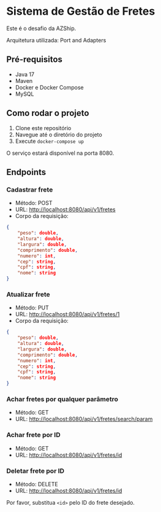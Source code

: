 # Sistema de Gestão de Fretes

Este é o desafio da AZShip.

Arquitetura utilizada: Port and Adapters

## Pré-requisitos

- Java 17
- Maven
- Docker e Docker Compose
- MySQL

## Como rodar o projeto

1. Clone este repositório
2. Navegue até o diretório do projeto
3. Execute `docker-compose up`

O serviço estará disponível na porta 8080.

## Endpoints

### Cadastrar frete

- Método: POST
- URL: [http://localhost:8080/api/v1/fretes](http://localhost:8080/api/v1/fretes)
- Corpo da requisição:

```json
{
    "peso": double,
    "altura": double,
    "largura": double,
    "comprimento": double,
    "numero": int,
    "cep": string,
    "cpf": string,
    "nome": string
}
```
### Atualizar frete

- Método: PUT
- URL: [http://localhost:8080/api/v1/fretes/1](http://localhost:8080/api/v1/fretes/1)
- Corpo da requisição:

```json
{
    "peso": double,
    "altura": double,
    "largura": double,
    "comprimento": double,
    "numero": int,
    "cep": string,
    "cpf": string,
    "nome": string
}
```

### Achar fretes por qualquer parâmetro

- Método: GET
- URL: [http://localhost:8080/api/v1/fretes/search/param](http://localhost:8080/api/v1/fretes/search/param)

### Achar frete por ID

- Método: GET
- URL: [http://localhost:8080/api/v1/fretes/id](http://localhost:8080/api/v1/fretes/id)

### Deletar frete por ID

- Método: DELETE
- URL: [http://localhost:8080/api/v1/fretes/id](http://localhost:8080/api/v1/fretes/id)

Por favor, substitua `<id>` pelo ID do frete desejado.


